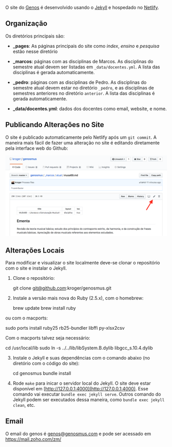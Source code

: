 O site do [Genos](https://genosmus.com/) é desenvolvido usando o
[Jekyll](https://jekyllrb.com) e hospedado no
[Netlify](https://app.netlify.com).

## Organização

Os diretórios principais são:

- **_pages**: As páginas principais do site como *index*, *ensino* e
  *pesquisa* estão nesse diretório

- **_marcos**: páginas com as disciplinas de Marcos. As disciplinas do
  semestre atual devem ser listadas em `_data/docentes.yml`. A lista das
  disciplinas é gerada automaticamente.

- **_pedro**: páginas com as disciplinas de Pedro. As disciplinas do
  semestre atual devem estar no diretório `_pedro`, e as disciplinas de
  semestres anteriores no diretório `anterior`. A lista das disciplinas
  é gerada automaticamente.

- **_data/docentes.yml**: dados dos docentes como email, website, e nome.

## Publicando Alterações no Site

O site é publicado automaticamente pelo Netlify após um `git commit`. A
maneira mais fácil de fazer uma alteração no site é editando diretamente
pela interface web do Github:

![](img/editar.png)

## Alterações Locais

Para modificar e visualizar o site localmente deve-se clonar o
repositório com o site e instalar o Jekyll.

1. Clone o repositório:

	git clone git@github.com:kroger/genosmus.git

2. Instale a versão mais nova do Ruby (2.5.x), com o homebrew:

	brew update
	brew install ruby

ou com o macports:

  sudo ports install ruby25 rb25-bundler libffi py-xlsx2csv

Com o macports talvez seja necessário:

  cd /usr/local/lib
  sudo ln -s ../../lib/libSystem.B.dylib libgcc_s.10.4.dylib


3. Instale o Jekyll e suas dependências com o comando abaixo (no
   diretório com o código do site):

	cd genosmus
	bundle install

4. Rode `make` para inicar o servidor local do Jekyll. O site deve estar
   disponível em [http://127.0.0.1:4000](http://127.0.0.1:4000). Esse
   comando vai executar `bundle exec jekyll serve`. Outros comando do
   Jekyll podem ser executados dessa maneira, como `bundle exec jekyll
   clean`, etc.

## Email

O email do genos é genos@genosmus.com e pode ser acessado em
https://mail.zoho.com/zm/
